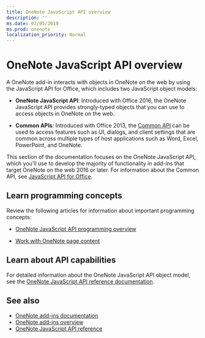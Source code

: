 ```yaml
---
title: OneNote JavaScript API overview
description: ''
ms.date: 07/05/2019
ms.prod: onenote
localization_priority: Normal
---
```


# OneNote JavaScript API overview

A OneNote add-in interacts with objects in OneNote on the web by using the JavaScript API for Office, which includes two JavaScript object models:

* **OneNote JavaScript API**: Introduced with Office 2016, the OneNote JavaScript API provides strongly-typed objects that you can use to access objects in OneNote on the web. 

* **Common APIs**: Introduced with Office 2013, the [Common API](../javascript-api-for-office.md) can be used to access features such as UI, dialogs, and client settings that are common across multiple types of host applications such as Word, Excel, PowerPoint, and OneNote.

This section of the documentation focuses on the OneNote JavaScript API, which you'll use to develop the majority of functionality in add-ins that target OneNote on the web 2016 or later. For information about the Common API, see [JavaScript API for Office](../javascript-api-for-office.md). 

## Learn programming concepts

Review the following articles for information about important programming concepts:

- [OneNote JavaScript API programming overview](../../onenote/onenote-add-ins-programming-overview.md)

- [Work with OneNote page content](../../onenote/onenote-add-ins-page-content.md)

## Learn about API capabilities

For detailed information about the OneNote JavaScript API object model, see the [OneNote JavaScript API reference documentation](/javascript/api/onenote).

## See also

- [OneNote add-ins documentation](../../onenote/index.md)
- [OneNote add-ins overview](../../onenote/onenote-add-ins-programming-overview.md)
- [OneNote JavaScript API reference](/javascript/api/onenote)

